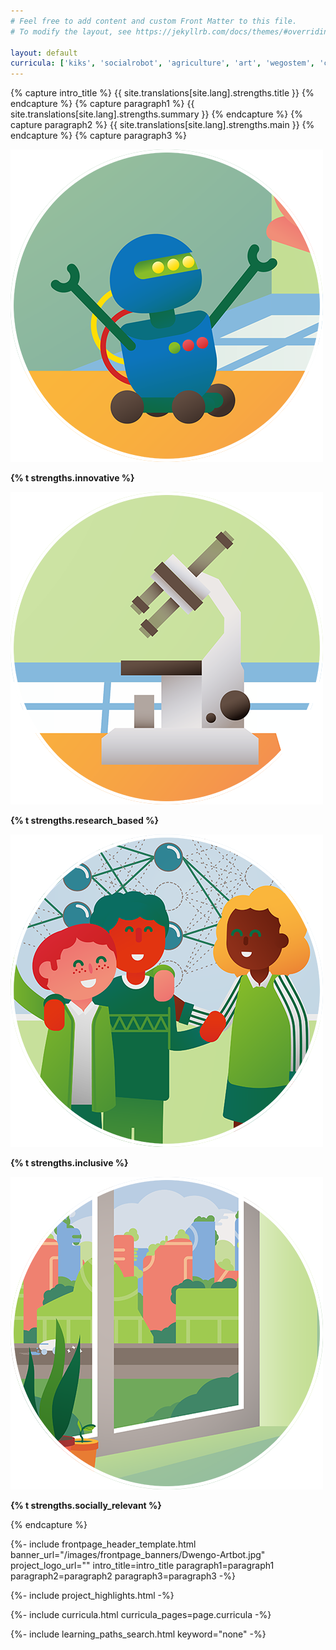 ```yaml
---
# Feel free to add content and custom Front Matter to this file.
# To modify the layout, see https://jekyllrb.com/docs/themes/#overriding-theme-defaults

layout: default
curricula: ['kiks', 'socialrobot', 'agriculture', 'art', 'wegostem', 'computational_thinking', 'math_with_python', 'python_programming', 'stem', 'care', 'chatbot', 'physical_computing']
---
```


{% capture intro_title %} {{ site.translations[site.lang].strengths.title }} {% endcapture %}
{% capture paragraph1 %} {{ site.translations[site.lang].strengths.summary }} {% endcapture %}
{% capture paragraph2 %} {{ site.translations[site.lang].strengths.main }} {% endcapture %}
{% capture paragraph3 %} 
<div class="row">
        <div class="col-md-3 col-sm-6 col-xs-12 strength-container">
            <p><img src="/images/strengths/value-innovation.png" alt="Innovatief" width="500" height="500"/></p>
            <p><strong>{% t strengths.innovative %}</strong></p>
        </div>
        <div class="col-md-3 col-sm-6 col-xs-12 strength-container">
            <p><img src="/images/strengths/value-research.png" alt="Research-based" width="500" height="500"/></p>
            <p><strong>{% t strengths.research_based %}</strong></p>
        </div>
        <div class="col-md-3 col-sm-6 col-xs-12 strength-container">
            <p><img src="/images/strengths/value-inclusion.png" alt="Inclusive" width="500" height="500"/></p>
            <p><strong>{% t strengths.inclusive %}</strong></p>
        </div>
        <div class="col-md-3 col-sm-6 col-xs-12 strength-container">
            <p><img src="/images/strengths/value-society.png" alt="Socially relevant" width="500" height="500"/></p>
            <p><strong>{% t strengths.socially_relevant %}</strong></p>
        </div>
    </div>
{% endcapture %}


{%- include frontpage_header_template.html banner_url="/images/frontpage_banners/Dwengo-Artbot.jpg" project_logo_url=""
intro_title=intro_title
paragraph1=paragraph1
paragraph2=paragraph2
paragraph3=paragraph3
-%}

{%- include project_highlights.html -%}

{%- include curricula.html curricula_pages=page.curricula -%}

{%- include learning_paths_search.html keyword="none" -%}





